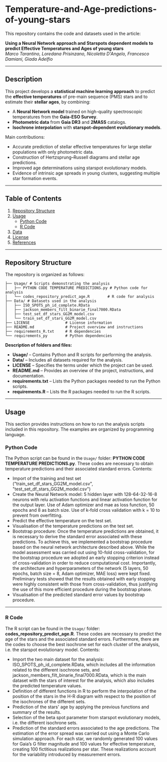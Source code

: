 # Temperature-and-Age-predictions-of-young-stars
This repository contains the code and datasets used in the article:  

**Using a Neural Network approach and Starspots dependent models to predict Effective Temperatures and Ages of young stars**  
*Marco Tarantino, Loredana Prisinzano, Nicoletta D'Angelo, Francesco Damiani, Giada Adelfio*  

---
## Description  

This project develops a **statistical machine learning approach** to predict the **effective temperatures** of pre-main sequence (PMS) stars and to estimate their **stellar ages**, by combining:  
- A **Neural Network model** trained on high-quality spectroscopic temperatures from the **Gaia-ESO Survey**.  
- **Photometric data** from **Gaia DR3** and **2MASS** catalogs.  
- **Isochrone interpolation** with **starspot-dependent evolutionary models**.  

Main contributions:  
- Accurate prediction of stellar effective temperatures for large stellar populations with only photometric data.  
- Construction of Hertzsprung–Russell diagrams and stellar age predictions.  
- Improved age determinations using starspot evolutionary models.  
- Evidence of intrinsic age spreads in young clusters, suggesting multiple star formation events.  

---

## Table of Contents
1. [Repository Structure](#repository-structure)
2. [Usage](#usage)
   - [Python Code](#python-code)
   - [R Code](#r-code)
3. [Data](#datasets)
4. [License](#license)
5. [References](#references)

---

## Repository Structure
The repository is organized as follows:
```text
├── Usage/ # Scripts demonstrating the analysis
│   ├── PYTHON CODE TEMPERATURE PREDICTIONS.py # Python code for analysis
│   └── codes_repository_predict_age.R        # R code for analysis
├── Data/ # Datasets used in the analysis
│   ├── ISO_SPOTS_ph_id_complete.RData
│   ├── jackson_members_filt_binarie_final7000.RData
│   ├── test_set_df_stars_GG2M_model.csv
│   └── train_set_df_stars_GG2M_model.csv
├── LICENSE                # License information
├── README.md              # Project overview and instructions
├── requirements_R.txt     # R dependencies
└── requirements_py        # Python dependencies
```

**Description of folders and files:**
- **Usage/** – Contains Python and R scripts for performing the analysis.  
- **Data/** – Includes all datasets required for the analysis.  
- **LICENSE** – Specifies the terms under which the project can be used.  
- **README.md** – Provides an overview of the project, instructions, and documentation.  
- **requirements.txt** – Lists the Python packages needed to run the Python scripts.  
- **requirements.R** – Lists the R packages needed to run the R scripts.

---

## Usage
This section provides instructions on how to run the analysis scripts included in this repository. The examples are organized by programming language.

### Python Code
The Python script can be found in the `Usage/` folder: **PYTHON CODE TEMPERATURE PREDICTIONS.py**. These codes are necessary to obtain temperature predictions and their associated standard errors.
Contents:
- Import of the training and test set ("train_set_df_stars_GG2M_model.csv", "test_set_df_stars_GG2M_model.csv")
- Create the Neural Network model: 5 hidden layer with 128-64-32-16-8 neurons with relu activation functions and linear activation function for the output layer. Use of Adam optimizer and mae as loss function, 50 epochs and 8 as batch size. Use of k-fold cross validation with k = 10 to prevent from overfitting.
- Predict the effective temperature on the test set.
- Visualisation of the temperature predictions on the test set.
- Bootstrap procedure: Once the temperature predictions are obtained, it is necessary to derive the standard error associated with these predictions. To achieve this, we implemented a bootstrap procedure based on the neural network architecture described above. While the model assessment was carried out using 10-fold cross-validation, for the bootstrap procedure we adopted an early stopping criterion instead of cross-validation in order to reduce computational cost. Importantly, the architecture and hyperparameters of the network (5 layers, 50 epochs, batch size = 8, Adam optimizer, MAE loss) were kept fixed. Preliminary tests showed that the results obtained with early stopping were highly consistent with those from cross-validation, thus justifying the use of this more efficient procedure during the bootstrap phase.
- Visualisation of the predicted standard error values by bootstrap procedure.

--- 

### R Code
The R script can be found in the `Usage/` folder: **codes_repository_predict_age.R**. These codes are necessary to predict the age of the stars and the associated standard errors. Furthermore, there are the codes to choose the best isochrone set for each cluster of the analysis, i.e. the starspot evolutionary model.
Contents:
- Import the two main dataset for the analysis: ISO_SPOTS_ph_id_complete.RData, which includes all the information related to the different isochrone sets, and jackson_members_filt_binarie_final7000.RData, which is the main dataset with the stars of interest for the analysis, which also includes the predicted temperature values.
- Definition of different functions in R to perform the interpolation of the position of the stars in the H-R diagram with respect to the position of the isochrones of the different sets.
- Prediction of the stars' age by applying the previous functions and summary of the results.
- Selection of the beta spot parameter from starspot evolutionary models, i.e. the different isochrone sets.
- Prediction of the standard errors associated to the age predictions. The estimation of the error spread was carried out using a Monte Carlo simulation approach. For each star, we randomly generated 100 values for Gaia’s 
G filter magnitude and 100 values for effective temperature, creating 100 fictitious realizations per star. These realizations account for the variability introduced by measurement errors.

